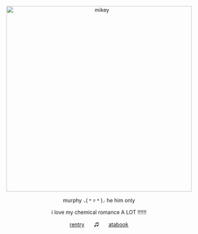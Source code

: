 <p align="center">
  <img src="https://i.pinimg.com/736x/d3/07/c0/d307c042ad2f4c8e191f63875445f908.jpg" alt="mikey" width="500"/>
</p>
<p align="center">
  murphy ⸜( ˃ ▿ ˂ )⸝
  he him only
</p>
<p align="center">
i love my chemical romance A LOT !!!!!!
</p>

<p align="center">
  <a href="https://rentry.co/girlkey">rentry</a>ㅤㅤ♫ㅤㅤ<a href="https://mikey.atabook.org">atabook</a>
</p>
